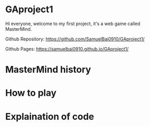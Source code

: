 # GAproject1
  Hi everyone, welcome to my first project, it's a web game called MasterMind.

  Github Repository: https://github.com/SamuelBai0910/GAproject1/

  Github Pages: https://samuelbai0910.github.io/GAproject1/

# MasterMind history

# How to play

# Explaination of code

